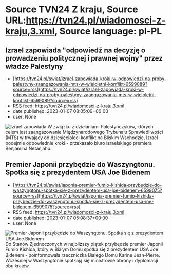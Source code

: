 # Source TVN24 Z kraju, Source URL:https://tvn24.pl/wiadomosci-z-kraju,3.xml, Source language: pl-PL

## Izrael zapowiada "odpowiedź na decyzję o prowadzeniu politycznej i prawnej wojny" przez władze Palestyny
 - [https://tvn24.pl/swiat/izrael-zapowiada-kroki-w-odpowiedzi-na-proby-palestyny-zaangazowania-mts-w-wieloletni-konflikt-6599089?source=rss](https://tvn24.pl/swiat/izrael-zapowiada-kroki-w-odpowiedzi-na-proby-palestyny-zaangazowania-mts-w-wieloletni-konflikt-6599089?source=rss)
 - RSS feed: https://tvn24.pl/wiadomosci-z-kraju,3.xml
 - date published: 2023-01-07 08:05:09+00:00
 - user: None

<img alt="Izrael zapowiada " src="https://tvn24.pl/najnowsze/cdn-zdjecie-z47l76-wzgorze-swiatynne-w-jerozolimie-6599090/alternates/LANDSCAPE_1280" />
    W związku z działaniami Palestyńczyków, których celem jest zaangażowanie Międzynarodowego Trybunału Sprawiedliwości (MTS) w trwający od dziesięcioleci konflikt na Bliskim Wschodzie, Izrael podejmie odpowiednie kroki - przekazało biuro izraelskiego premiera Benjamina Netanjahu.

## Premier Japonii przybędzie do Waszyngtonu. Spotka się z prezydentem USA Joe Bidenem
 - [https://tvn24.pl/swiat/japonia-premier-fumio-kishida-przybedzie-do-waszyngtonu-spotka-sie-z-prezydentem-usa-joe-bidenem-6599075?source=rss](https://tvn24.pl/swiat/japonia-premier-fumio-kishida-przybedzie-do-waszyngtonu-spotka-sie-z-prezydentem-usa-joe-bidenem-6599075?source=rss)
 - RSS feed: https://tvn24.pl/wiadomosci-z-kraju,3.xml
 - date published: 2023-01-07 05:08:37+00:00
 - user: None

<img alt="Premier Japonii przybędzie do Waszyngtonu. Spotka się z prezydentem USA Joe Bidenem" src="https://tvn24.pl/najnowsze/cdn-zdjecie-ajxt4d-japonskie-sily-samoobrony-6553952/alternates/LANDSCAPE_1280" />
    Do Stanów Zjednoczonych w najbliższy piątek przybędzie premier Japonii Fumio Kishida, który w Białym Domu spotka się z prezydentem USA Joe Bidenem - poinformowała rzeczniczka Białego Domu Karine Jean-Pierre. Wcześniej w Waszyngtonie spotkają się ministrowie obrony i dyplomacji obu krajów.
